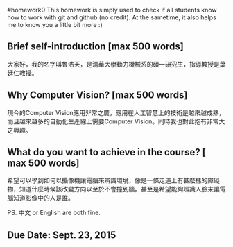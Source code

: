 #homework0
This homework is simply used to check if all students know how to work with git and github (no credit).
At the sametime, it also helps me to know you a little bit more :)

## Brief self-introduction [max 500 words]
大家好，我的名字叫魯浩天，是清華大學動力機械系的碩一研究生，指導教授是葉廷仁教授。

## Why Computer Vision? [max 500 words]
現今的Computer Vision應用非常之廣，應用在人工智慧上的技術是越來越成熟，而且越來越多的自動化生產線上需要Computer Vision。同時我也對此抱有非常大之興趣。

## What do you want to achieve in the course? [ max 500 words]
希望可以學到如何以攝像機讓電腦來辨識環境，像是一條走道上有甚麼樣的障礙物，知道什麼時候該改變方向以至於不會撞到牆。甚至是希望能夠辨識人臉來讓電腦知道影像中的人是誰。

PS. 中文 or English are both fine.

## Due Date: Sept. 23, 2015
